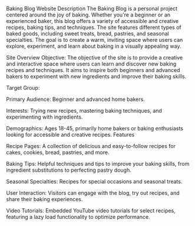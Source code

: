 Baking Blog Website
Description
The Baking Blog is a personal project centered around the joy of baking. Whether you're a beginner or an experienced baker, this blog offers a variety of accessible and creative recipes, baking tips, and techniques. The site features different types of baked goods, including sweet treats, bread, pastries, and seasonal specialties. The goal is to create a warm, inviting space where users can explore, experiment, and learn about baking in a visually appealing way.

Site Overview
Objective:
The objective of the site is to provide a creative and interactive space where users can learn and discover new baking recipes and techniques. It aims to inspire both beginners and advanced bakers to experiment with new ingredients and improve their baking skills.

Target Group:

Primary Audience: Beginner and advanced home bakers.

Interests: Trying new recipes, mastering baking techniques, and experimenting with ingredients.

Demographics: Ages 18-45, primarily home bakers or baking enthusiasts looking for accessible and creative recipes.
Features

Recipe Pages: A collection of delicious and easy-to-follow recipes for cakes, cookies, bread, pastries, and more.

Baking Tips: Helpful techniques and tips to improve your baking skills, from ingredient substitutions to perfecting pastry dough.

Seasonal Specialties: Recipes for special occasions and seasonal treats.

User Interaction: Visitors can engage with the blog, try out recipes, and share their baking experiences.

Video Tutorials: Embedded YouTube video tutorials for select recipes, featuring a lazy load functionality to optimize performance.

